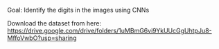 
Goal: Identify the digits in the images using CNNs

Download the dataset from here: <br>
https://drive.google.com/drive/folders/1uMBmG6vi9YkUUcGgUhtpJu8-MffoVwbO?usp=sharing

